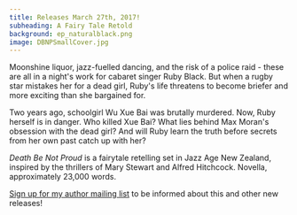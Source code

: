 ```yaml
---
title: Releases March 27th, 2017!
subheading: A Fairy Tale Retold
background: ep_naturalblack.png
image: DBNPSmallCover.jpg
---
```


Moonshine liquor, jazz-fuelled dancing, and the risk of a police raid - these are all in a night's work for cabaret singer Ruby Black. But when a rugby star mistakes her for a dead girl, Ruby's life threatens to become briefer and more exciting than she bargained for.

Two years ago, schoolgirl Wu Xue Bai was brutally murdered. Now, Ruby herself is in danger. Who killed Xue Bai? What lies behind Max Moran's obsession with the dead girl? And will Ruby learn the truth before secrets from her own past catch up with her?

_Death Be Not Proud_ is a fairytale retelling set in Jazz Age New Zealand, inspired by the thrillers of Mary Stewart and Alfred Hitchcock. Novella, approximately 23,000 words.

[Sign up for my author mailing list](http://vintagenovels.us10.list-manage2.com/subscribe?u=37e3f76c0f168f6d540fa9046&id=e8193327b9) to be informed about this and other new releases!
